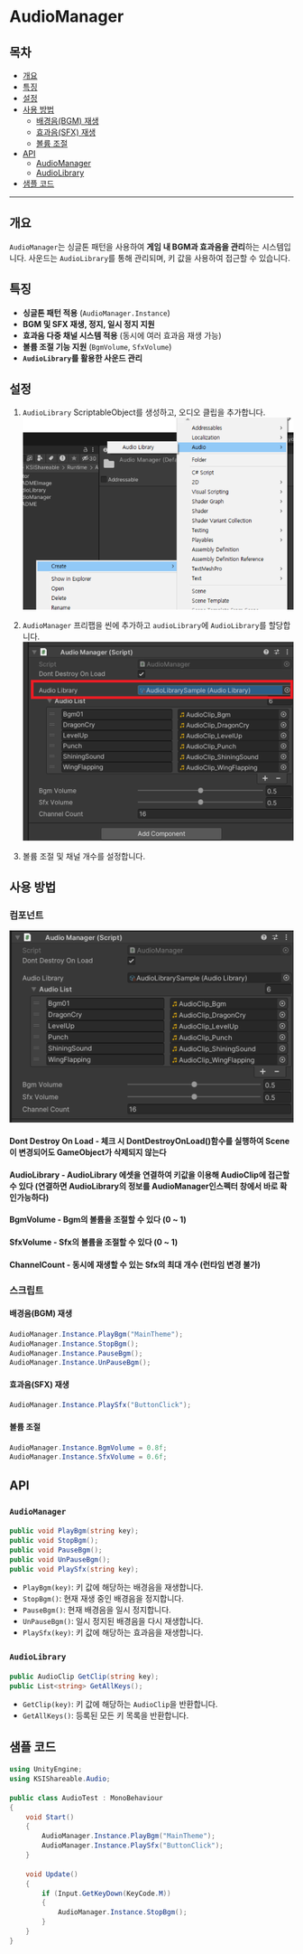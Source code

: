 # AudioManager

## 목차
- [개요](#개요)
- [특징](#특징)
- [설정](#설정)
- [사용 방법](#사용-방법)
  - [배경음(BGM) 재생](#배경음bgm-재생)
  - [효과음(SFX) 재생](#효과음sfx-재생)
  - [볼륨 조절](#볼륨-조절)
- [API](#api)
  - [AudioManager](#audiomanager)
  - [AudioLibrary](#audiolibrary)
- [샘플 코드](#샘플-코드)

---

## 개요
`AudioManager`는 싱글톤 패턴을 사용하여 **게임 내 BGM과 효과음을 관리**하는 시스템입니다.
사운드는 `AudioLibrary`를 통해 관리되며, 키 값을 사용하여 접근할 수 있습니다.

## 특징
- **싱글톤 패턴 적용** (`AudioManager.Instance`)
- **BGM 및 SFX 재생, 정지, 일시 정지 지원**
- **효과음 다중 채널 시스템 적용** (동시에 여러 효과음 재생 가능)
- **볼륨 조절 기능 지원** (`BgmVolume`, `SfxVolume`)
- **`AudioLibrary`를 활용한 사운드 관리**

## 설정
1. `AudioLibrary` ScriptableObject를 생성하고, 오디오 클립을 추가합니다.
![alt text](READMEImage/CreateAudioLibrary.png)  

2. `AudioManager` 프리팹을 씬에 추가하고 `audioLibrary`에 `AudioLibrary`를 할당합니다.  
![alt text](READMEImage/Component01.png) 

3. 볼륨 조절 및 채널 개수를 설정합니다.

## 사용 방법

### 컴포넌트
![alt text](READMEImage/Component02.png)
#### Dont Destroy On Load - 체크 시 DontDestroyOnLoad()함수를 실행하여 Scene이 변경되어도 GameObject가 삭제되지 않는다
#### AudioLibrary - AudioLibrary 에셋을 연결하여 키값을 이용해 AudioClip에 접근할 수 있다 (연결하면 AudioLibrary의 정보를 AudioManager인스펙터 창에서 바로 확인가능하다)
#### BgmVolume - Bgm의 볼륨을 조절할 수 있다 (0 ~ 1)
#### SfxVolume - Sfx의 볼륨을 조절할 수 있다 (0 ~ 1)
#### ChannelCount - 동시에 재생할 수 있는 Sfx의 최대 개수 (런타임 변경 불가)

### 스크립트
#### 배경음(BGM) 재생
```csharp
AudioManager.Instance.PlayBgm("MainTheme");
AudioManager.Instance.StopBgm();
AudioManager.Instance.PauseBgm();
AudioManager.Instance.UnPauseBgm();
```

#### 효과음(SFX) 재생
```csharp
AudioManager.Instance.PlaySfx("ButtonClick");
```

#### 볼륨 조절
```csharp
AudioManager.Instance.BgmVolume = 0.8f;
AudioManager.Instance.SfxVolume = 0.6f;
```

## API

### `AudioManager`
```csharp
public void PlayBgm(string key);
public void StopBgm();
public void PauseBgm();
public void UnPauseBgm();
public void PlaySfx(string key);
```
- `PlayBgm(key)`: 키 값에 해당하는 배경음을 재생합니다.
- `StopBgm()`: 현재 재생 중인 배경음을 정지합니다.
- `PauseBgm()`: 현재 배경음을 일시 정지합니다.
- `UnPauseBgm()`: 일시 정지된 배경음을 다시 재생합니다.
- `PlaySfx(key)`: 키 값에 해당하는 효과음을 재생합니다.

### `AudioLibrary`
```csharp
public AudioClip GetClip(string key);
public List<string> GetAllKeys();
```
- `GetClip(key)`: 키 값에 해당하는 `AudioClip`을 반환합니다.
- `GetAllKeys()`: 등록된 모든 키 목록을 반환합니다.

## 샘플 코드
```csharp
using UnityEngine;
using KSIShareable.Audio;

public class AudioTest : MonoBehaviour
{
    void Start()
    {
        AudioManager.Instance.PlayBgm("MainTheme");
        AudioManager.Instance.PlaySfx("ButtonClick");
    }

    void Update()
    {
        if (Input.GetKeyDown(KeyCode.M))
        {
            AudioManager.Instance.StopBgm();
        }
    }
}
```

